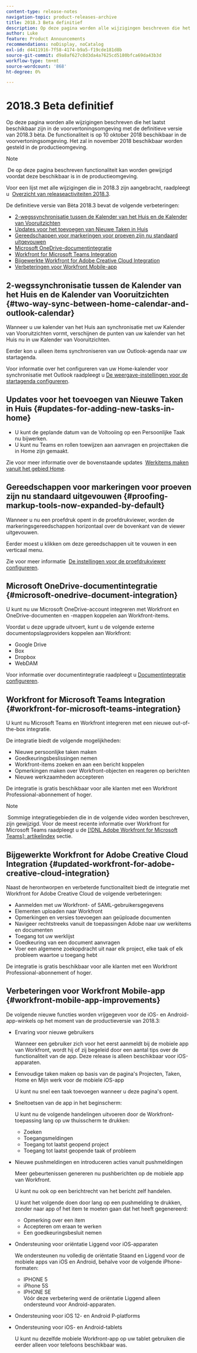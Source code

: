 ```yaml
---
content-type: release-notes
navigation-topic: product-releases-archive
title: 2018.3 Beta definitief
description: Op deze pagina worden alle wijzigingen beschreven die het laatst beschikbaar zijn in de voorvertoningsomgeving met de definitieve versie van 2018.3 bèta. De functionaliteit is op 10 oktober 2018 beschikbaar in de voorvertoningsomgeving. Het zal in november 2018 beschikbaar worden gesteld in de productieomgeving.
author: Luke
feature: Product Announcements
recommendations: noDisplay, noCatalog
exl-id: d4411916-7f58-4174-b9a5-f19cde181d8b
source-git-commit: d9a8af627c8d3da4a7625cd5180bfca69da43b3d
workflow-type: tm+mt
source-wordcount: '868'
ht-degree: 0%

---
```


# 2018.3 Beta definitief

Op deze pagina worden alle wijzigingen beschreven die het laatst beschikbaar zijn in de voorvertoningsomgeving met de definitieve versie van 2018.3 bèta. De functionaliteit is op 10 oktober 2018 beschikbaar in de voorvertoningsomgeving. Het zal in november 2018 beschikbaar worden gesteld in de productieomgeving.

>[!NOTE]
>
> De op deze pagina beschreven functionaliteit kan worden gewijzigd voordat deze beschikbaar is in de productieomgeving.

Voor een lijst met alle wijzigingen die in 2018.3 zijn aangebracht, raadpleegt u  [Overzicht van releaseactiviteiten 2018.3](../../../../product-announcements/product-releases/quarterly-release-archive/2018.3-release-activity/2018.3-release-activity-overview.md).

De definitieve versie van Bèta 2018.3 bevat de volgende verbeteringen:

* [2-wegssynchronisatie tussen de Kalender van het Huis en de Kalender van Vooruitzichten](#two-way-sync-between-home-calendar-and-outlook-calendar)
* [Updates voor het toevoegen van Nieuwe Taken in Huis](#updates-for-adding-new-tasks-in-home)
* [Gereedschappen voor markeringen voor proeven zijn nu standaard uitgevouwen](#proofing-markup-tools-now-expanded-by-default)
* [Microsoft OneDrive-documentintegratie](#microsoft-onedrive-document-integration)
* [Workfront for Microsoft Teams Integration](#workfront-for-microsoft-teams-integration)
* [Bijgewerkte Workfront for Adobe Creative Cloud Integration](#updated-workfront-for-adobe-creative-cloud-integration)
* [Verbeteringen voor Workfront Mobile-app](#workfront-mobile-app-improvements)

## 2-wegssynchronisatie tussen de Kalender van het Huis en de Kalender van Vooruitzichten {#two-way-sync-between-home-calendar-and-outlook-calendar}

Wanneer u uw kalender van het Huis aan synchronisatie met uw Kalender van Vooruitzichten vormt, verschijnen de punten van uw kalender van het Huis nu in uw Kalender van Vooruitzichten.

Eerder kon u alleen items synchroniseren van uw Outlook-agenda naar uw startagenda.

Voor informatie over het configureren van uw Home-kalender voor synchronisatie met Outlook raadpleegt u [De weergave-instellingen voor de startagenda configureren](../../../../workfront-basics/using-home/using-the-home-area/configure-home-calendar-view.md).

## Updates voor het toevoegen van Nieuwe Taken in Huis {#updates-for-adding-new-tasks-in-home}

* U kunt de geplande datum van de Voltooiing op een Persoonlijke Taak nu bijwerken.
* U kunt nu Teams en rollen toewijzen aan aanvragen en projecttaken die in Home zijn gemaakt.

Zie voor meer informatie over de bovenstaande updates  [Werkitems maken vanuit het gebied Home](../../../../workfront-basics/using-home/using-the-home-area/create-work-items-in-home.md).

## Gereedschappen voor markeringen voor proeven zijn nu standaard uitgevouwen {#proofing-markup-tools-now-expanded-by-default}

Wanneer u nu een proefdruk opent in de proefdrukviewer, worden de markeringsgereedschappen horizontaal over de bovenkant van de viewer uitgevouwen.

Eerder moest u klikken om deze gereedschappen uit te vouwen in een verticaal menu.

Zie voor meer informatie  [De instellingen voor de proefdrukviewer configureren](../../../../review-and-approve-work/proofing/reviewing-proofs-within-workfront/configure-proofing-viewer-settings.md).

## Microsoft OneDrive-documentintegratie {#microsoft-onedrive-document-integration}

U kunt nu uw Microsoft OneDrive-account integreren met Workfront en OneDrive-documenten en -mappen koppelen aan Workfront-items.

Voordat u deze upgrade uitvoert, kunt u de volgende externe documentopslagproviders koppelen aan Workfront:

* Google Drive
* Box
* Dropbox
* WebDAM

Voor informatie over documentintegratie raadpleegt u [Documentintegratie configureren](../../../../administration-and-setup/configure-integrations/configure-document-integrations.md).

## Workfront for Microsoft Teams Integration {#workfront-for-microsoft-teams-integration}

U kunt nu Microsoft Teams en Workfront integreren met een nieuwe out-of-the-box integratie.

De integratie biedt de volgende mogelijkheden:

* Nieuwe persoonlijke taken maken
* Goedkeuringsbeslissingen nemen
* Workfront-items zoeken en aan een bericht koppelen
* Opmerkingen maken over Workfront-objecten en reageren op berichten
* Nieuwe werkzaamheden accepteren

De integratie is gratis beschikbaar voor alle klanten met een Workfront Professional-abonnement of hoger.

>[!NOTE]
>
 Sommige integratiegebieden die in de volgende video worden beschreven, zijn gewijzigd. Voor de meest recente informatie over Workfront for Microsoft Teams raadpleegt u de [[!DNL Adobe Workfront for Microsoft Teams]: artikelindex](../../../../workfront-integrations-and-apps/using-workfront-with-microsoft-teams/use-workfront-with-ms-teams.md) sectie.

## Bijgewerkte Workfront for Adobe Creative Cloud Integration {#updated-workfront-for-adobe-creative-cloud-integration}

Naast de herontworpen en verbeterde functionaliteit biedt de integratie met Workfront for Adobe Creative Cloud de volgende verbeteringen:

* Aanmelden met uw Workfront- of SAML-gebruikersgegevens
* Elementen uploaden naar Workfront
* Opmerkingen en versies toevoegen aan geüploade documenten
* Navigeer rechtstreeks vanuit de toepassingen Adobe naar uw werkitems en documenten
* Toegang tot uw werklijst
* Goedkeuring van een document aanvragen
* Voer een algemene zoekopdracht uit naar elk project, elke taak of elk probleem waartoe u toegang hebt

De integratie is gratis beschikbaar voor alle klanten met een Workfront Professional-abonnement of hoger.

## Verbeteringen voor Workfront Mobile-app {#workfront-mobile-app-improvements}

De volgende nieuwe functies worden vrijgegeven voor de iOS- en Android-app-winkels op het moment van de productieversie van 2018.3:

* Ervaring voor nieuwe gebruikers

  Wanneer een gebruiker zich voor het eerst aanmeldt bij de mobiele app van Workfront, wordt hij of zij begeleid door een aantal tips over de functionaliteit van de app. Deze release is alleen beschikbaar voor iOS-apparaten.

* Eenvoudige taken maken op basis van de pagina&#39;s Projecten, Taken, Home en Mijn werk voor de mobiele iOS-app

  U kunt nu snel een taak toevoegen wanneer u deze pagina&#39;s opent.

* Sneltoetsen van de app in het beginscherm:

  U kunt nu de volgende handelingen uitvoeren door de Workfront-toepassing lang op uw thuisscherm te drukken:

   * Zoeken
   * Toegangsmeldingen
   * Toegang tot laatst geopend project 
   * Toegang tot laatst geopende taak of probleem

* Nieuwe pushmeldingen en introduceren acties vanuit pushmeldingen

  Meer gebeurtenissen genereren nu pushberichten op de mobiele app van Workfront.

  U kunt nu ook op een berichtrecht van het bericht zelf handelen.

  U kunt het volgende doen door lang op een pushmelding te drukken, zonder naar app of het item te moeten gaan dat het heeft gegenereerd:

   * Opmerking over een item
   * Accepteren om eraan te werken
   * Een goedkeuringsbesluit nemen

* Ondersteuning voor oriëntatie Liggend voor iOS-apparaten

  We ondersteunen nu volledig de oriëntatie Staand en Liggend voor de mobiele apps van iOS en Android, behalve voor de volgende iPhone-formaten:

   * IPHONE 5
   * iPhone 5S
   * IPHONE SE\
     Vóór deze verbetering werd de oriëntatie Liggend alleen ondersteund voor Android-apparaten.

* Ondersteuning voor iOS 12- en Android P-platforms
* Ondersteuning voor iOS- en Android-tablets

  U kunt nu dezelfde mobiele Workfront-app op uw tablet gebruiken die eerder alleen voor telefoons beschikbaar was.
